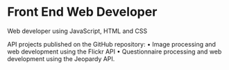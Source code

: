 <h1> Front End Web Developer </h1>
<p> Web developer using JavaScript, HTML and CSS </p>
API projects published on the GitHub repository:
•	Image processing and web development using the Flickr API
•	Questionnaire processing and web development using the Jeopardy API.



